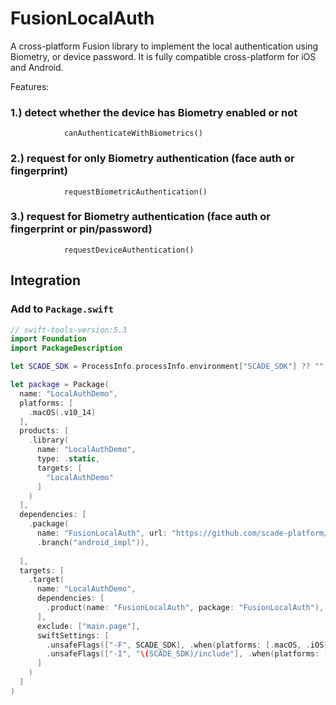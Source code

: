 # FusionLocalAuth

A cross-platform Fusion library to implement the local authentication using Biometry, or device password. It is fully compatible cross-platform for iOS and Android.

Features:

### 1.) detect whether the device has Biometry enabled or not


    
                canAuthenticateWithBiometrics()
   


### 2.) request for only Biometry authentication (face auth or fingerprint)


    
    
                requestBiometricAuthentication()
  
                
    
### 3.) request for Biometry authentication (face auth or fingerprint or pin/password)


   
                requestDeviceAuthentication()


## Integration

### Add to `Package.swift`

```swift
// swift-tools-version:5.3
import Foundation
import PackageDescription

let SCADE_SDK = ProcessInfo.processInfo.environment["SCADE_SDK"] ?? ""

let package = Package(
  name: "LocalAuthDemo",
  platforms: [
    .macOS(.v10_14)
  ],
  products: [
    .library(
      name: "LocalAuthDemo",
      type: .static,
      targets: [
        "LocalAuthDemo"
      ]
    )
  ],
  dependencies: [
    .package(
      name: "FusionLocalAuth", url: "https://github.com/scade-platform/FusionLocalAuth.git",
      .branch("android_impl")),
   
  ],
  targets: [
    .target(
      name: "LocalAuthDemo",
      dependencies: [
        .product(name: "FusionLocalAuth", package: "FusionLocalAuth"),
      ],
      exclude: ["main.page"],
      swiftSettings: [
        .unsafeFlags(["-F", SCADE_SDK], .when(platforms: [.macOS, .iOS])),
        .unsafeFlags(["-I", "\(SCADE_SDK)/include"], .when(platforms: [.android])),
      ]
    )
  ]
)
```

